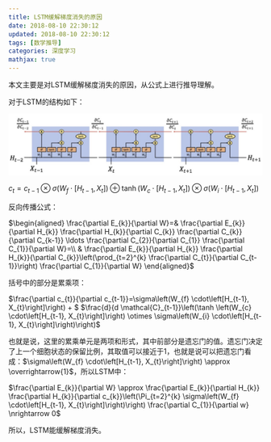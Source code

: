 ```yaml
---
title: LSTM缓解梯度消失的原因
date: 2018-08-10 22:30:12
updated: 2018-08-10 22:30:12
tags: [数学推导]
categories: 深度学习
mathjax: true
---
```


本文主要是对LSTM缓解梯度消失的原因，从公式上进行推导理解。

对于LSTM的结构如下：

![](/images/LSTM等梯度消失之_1.png)

$c_{t}=c_{t-1} \otimes \sigma\left(W_{f} \cdot\left[H_{t-1}, X_{t}\right]\right) \oplus \tanh \left(W_{c} \cdot\left[H_{t-1}, X_{t}\right]\right) \otimes \sigma\left(W_{i} \cdot\left[H_{t-1}, X_{t}\right]\right)$

反向传播公式：

$\begin{aligned} \frac{\partial E_{k}}{\partial W}=& \frac{\partial E_{k}}{\partial H_{k}} \frac{\partial H_{k}}{\partial C_{k}} \frac{\partial C_{k}}{\partial C_{k-1}} \ldots \frac{\partial C_{2}}{\partial C_{1}} \frac{\partial C_{1}}{\partial W}=\\ & \frac{\partial E_{k}}{\partial H_{k}} \frac{\partial H_{k}}{\partial C_{k}}\left(\prod_{t=2}^{k} \frac{\partial C_{t}}{\partial C_{t-1}}\right) \frac{\partial C_{1}}{\partial W} \end{aligned}$

括号中的部分是累乘项：

$\frac{\partial c_{t}}{\partial c_{t-1}}=\sigma\left(W_{f} \cdot\left[H_{t-1}, X_{t}\right]\right) + $
$\frac{d}{d \mathcal{C}_{t-1}}\left(\tanh \left(W_{c} \cdot\left[H_{t-1}, X_{t}\right]\right) \otimes \sigma\left(W_{i} \cdot\left[H_{t-1}, X_{t}\right]\right)\right)$

也就是说，这里的累乘单元是两项和形式，其中前部分是遗忘门的值。遗忘门决定了上一个细胞状态的保留比例，其取值可以接近于1，也就是说可以把遗忘门看成：$\sigma\left(W_{f} \cdot\left[H_{t-1}, X_{t}\right]\right) \approx \overrightarrow{1}$，所以LSTM中：

$\frac{\partial E_{k}}{\partial W} \approx \frac{\partial E_{k}}{\partial H_{k}} \frac{\partial H_{k}}{\partial c_{k}}\left(\Pi_{t=2}^{k} \sigma\left(W_{f} \cdot\left[H_{t-1}, X_{t}\right]\right)\right) \frac{\partial C_{1}}{\partial w} \nrightarrow 0$

所以，LSTM能缓解梯度消失。